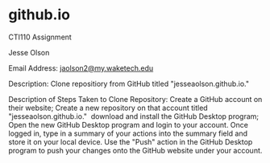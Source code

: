 # github.io
CTI110 Assignment

Jesse Olson

Email Address: jaolson2@my.waketech.edu

Description: Clone repositiory from GitHub titled "jesseaolson.github.io."

Description of Steps Taken to Clone Repository: Create a GitHub account on their website; Create a new repository on that account titled "jesseaolson.github.io."  download and install the GitHub Desktop program; Open the new GitHub Desktop program and login to your account. Once logged in, type in a summary of your actions into the summary field and store it on your local device. Use the "Push" action in the GitHub Desktop program to push your changes onto the GitHub website under your account.

